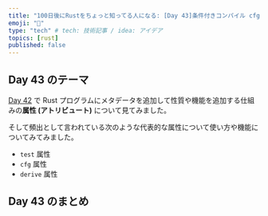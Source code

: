 ```yaml
---
title: "100日後にRustをちょっと知ってる人になる: [Day 43]条件付きコンパイル cfg"
emoji: "🦀"
type: "tech" # tech: 技術記事 / idea: アイデア
topics: [rust]
published: false
---
```

## Day 43 のテーマ

[Day 42](https://zenn.dev/shinyay/articles/hello-rust-day042) で Rust プログラムにメタデータを追加して性質や機能を追加する仕組みの**属性 (アトリビュート)** について見てみました。

そして頻出として言われている次のような代表的な属性について使い方や機能についてみてみました。

- `test` 属性
- `cfg` 属性
- `derive` 属性

## Day 43 のまとめ
